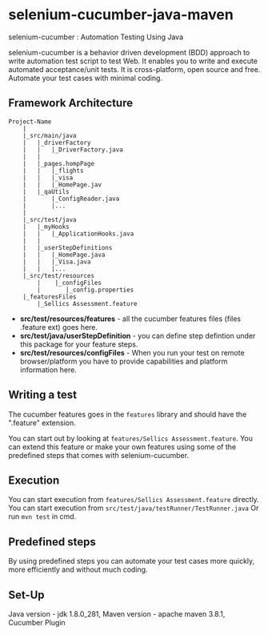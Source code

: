 selenium-cucumber-java-maven
=================

selenium-cucumber : Automation Testing Using Java

selenium-cucumber is a behavior driven development (BDD) approach to write automation test script to test Web.
It enables you to write and execute automated acceptance/unit tests.
It is cross-platform, open source and free.
Automate your test cases with minimal coding.

Framework Architecture
--------------
	Project-Name
		|
		|_src/main/java
		|	|_driverFactory
		|	|	|_DriverFactory.java
		|	|
		|	|_pages.hompPage
		|	|	|_flights
		|	|	|_visa
		|	|	|_HomePage.jav
		|	|_qaUtils
		|		|_ConfigReader.java
		|		|...
		|
		|_src/test/java
		|	|_myHooks
		|	|	|_ApplicationHooks.java
		|	|
		|	|_userStepDefinitions
		|	|	|_HomePage.java
		|	|	|_Visa.java
		|	|	|...
		|_src/test/resources
            |    |_configFiles
            |       |_config.properties
		|_featuresFiles
		    |_Sellics Assessment.feature


* **src/test/resources/features** - all the cucumber features files (files .feature ext) goes here.
* **src/test/java/userStepDefinition** - you can define step defintion under this package for your feature steps.
* **src/test/resources/configFiles** - When you run your test on remote browser/platform you have to provide capabilities and platform information here.

Writing a test
--------------
The cucumber features goes in the `features` library and should have the ".feature" extension.

You can start out by looking at `features/Sellics Assessment.feature`. You can extend this feature or make your own features using some of the predefined steps that comes with selenium-cucumber.

Execution
-----------------
You can start execution from `features/Sellics Assessment.feature` directly.
You can start execution from `src/test/java/testRunner/TestRunner.java` Or run `mvn test` in cmd.


Predefined steps
-----------------
By using predefined steps you can automate your test cases more quickly, more efficiently and without much coding.

Set-Up
-----------------
Java version - jdk 1.8.0_281,
Maven version - apache maven 3.8.1,      
Cucumber Plugin

